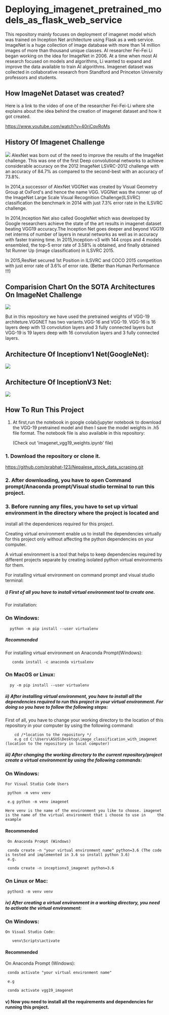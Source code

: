 # Deploying_imagenet_pretrained_models_as_flask_web_service

This repository mainly focuses on deployment of imagenet model which was trained on Inception Net architecture using Flask as a web service.
ImageNet is a huge collection of image database with more than 14 million images of more than thousand unique classes. AI researcher Fei-Fei Li began working on the idea for ImageNet in 2006. At a time when most AI research focused on models and algorithms, Li wanted to expand and improve the data available to train AI algorithms. Imagenet dataset was collected in collaborative research from Standford and Princeton University professors and students.

## How ImageNet Dataset was created?

Here is a link to the video of one of the researcher Fei-Fei-Li where she explains about the idea behind the creation of imagenet dataset and how it got created.

https://www.youtube.com/watch?v=40riCqvRoMs

## History Of Imagenet Challenge
![](imagenet.png)
AlexNet was born out of the need to improve the results of the ImageNet challenge. This was one of the first Deep convolutional networks to achieve considerable accuracy on the 2012 ImageNet LSVRC-2012 challenge with an accuracy of 84.7% as compared to the second-best with an accuracy of 73.8%.

In 2014,a successor of AlexNet VGGNet was created by Visual Geometry Group at OxFord's and hence the name VGG. VGGNet was the runner up of the ImageNet Large Scale Visual Recognition Challenge(ILSVRC) classification the benchmark in 2014 with just 7.3% error rate in the ILSVRC challenge.

In 2014,Inception Net also called GoogleNet which was developed by Google researchers achieve the state of the art results in imagenet dataset beating VGG19 accuracy.The Inception Net goes deeper and beyond VGG19 net interms of number of layers in neural networks as well as in accuracy with faster training time.
In 2015,Inception-v3 with 144 crops and 4 models ensembled, the top-5 error rate of 3.58% is obtained, and finally obtained 1st Runner Up (image classification) in ILSVRC 2015.

In 2015,ResNet secured 1st Position in ILSVRC and COCO 2015 competition with just error rate of 3.6% of error rate. (Better than Human Performance !!!)

## Comparision Chart On the SOTA Architectures On ImageNet Challenge
![](imagenet_architecturea_accuracy_comparision_chart.png)


But in this repository we have used the pretrained weights of VGG-19 architeture.VGGNET has two variants.VGG-16 and VGG-19. VGG-16 is 16 layers deep with 13 convolution layers and 3 fully connected layers but VGG-19 is 19 layers deep with 16 convolution layers and 3 fully connected layers.

## Architecture Of Inceptionv1 Net(GoogleNet):
![](29.jpg)

## Architecture Of InceptionV3 Net:
![](1_gqKM5V-uo2sMFFPDS84yJw.png)

## How To Run This Project

1) At first,run the notebook in google colab/jupyter notebook to download the VGG-19 pretrained model and then I save the model weights in .h5 file format.
The notebook file is also available in this repository: 
    
    (Check out 'imagenet_vgg19_weights.ipynb' file)
    
### 1.  Download the repository or clone it.

https://github.com/prabhat-123/Nepalese_stock_data_scraping.git


### 2. After downloading, you have to open Command prompt/Anaconda prompt/Visual studio terminal to run this project.


### 3. Before running any files, you have to set up  virtual environment in the directory where the project is located and 
install all the dependenices required for this project.


Creating virtual environment enable us to install the dependencies virtually for this project only without affecting the python dependencies on  your computer.


A virtual environment is a tool that helps to keep dependencies required by different projects separate by creating isolated python virtual environments for them.


For installing virtual environment on command prompt and visual studio terminal:


##### i) First of all you have to install virtual environment tool to create one.


 For installation:
   
   
### On Windows:
   
   
      python -m pip install --user virtualenv
      
##### Recommended
For installing virtual environment on Anaconda Prompt(Windows):


       conda install -c anaconda virtualenv
   
   
### On MacOS or Linux:
  
  
      py -m pip install --user virtualenv
     
     
##### ii) After installing virtual environment, you have to install all the dependencies required to run this project in your virtual environment. For doing so you have to follow the following steps:
  
  
  First of all, you have to change your working directory to the location of this repository in your computer by using the following command:
  
  
        cd /*location to the repository */
        e.g cd C:\Users\ASUS\Desktop\image_classification_with_imagenet (location to the repository in local computer)
  
  
 ##### iii) After changing the working directory to the current repository/project create a virtual environment by using the following commands:
 
 ### On Windows:
    For Visual Studio Code Users
     
     python -m venv venv 
     
     e.g python -m venv imagenet
     
    Here venv is the name of the environment you like to choose. imagenet is the name of the virtual environment that i choose to use in     the example
     
 
 #### Recommended
     On Anaconda Prompt (Windows)
     
     conda create -n "your virtual environment name" python=3.6 (The code is tested and implemented in 3.6 so install python 3.6)
     e.g.
     
     conda create -n inceptionv3_imagenet python=3.6
     
     
     
 ### On Linux or Mac:
     python3 -m venv venv
     
    
     
##### iv) After creating a virtual environment in a working directory, you need to activate the virtual environment:

 ### On Windows:
   
    On Visual Studio Code:
 
       venv\Scripts\activate
       
 
 #### Recommended
   On Anaconda Prompt (Windows):
  
     conda activate "your virtual environment name"
   
     e.g 
   
     conda activate vgg19_imagenet
   

#### v) Now you need to install all the requirements and dependencies for running this project.
